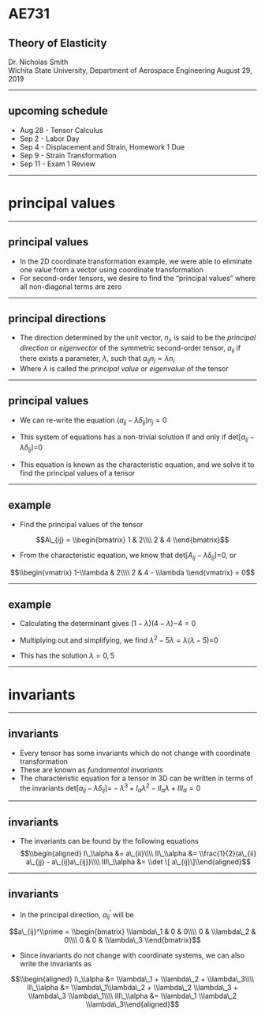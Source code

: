 # AE731
## Theory of Elasticity
Dr. Nicholas Smith<br/>
Wichita State University, Department of Aerospace Engineering
August 29, 2019

----
## upcoming schedule

-   Aug 28 - Tensor Calculus
-   Sep 2 - Labor Day
-   Sep 4 - Displacement and Strain, Homework 1 Due
-   Sep 9 - Strain Transformation
-   Sep 11 - Exam 1 Review

---
# principal values

----
## principal values

-   In the 2D coordinate transformation example, we were able to eliminate one value from a vector using coordinate transformation
-   For second-order tensors, we desire to find the “principal values” where all non-diagonal terms are zero

----
## principal directions

-   The direction determined by the unit vector, *n*<sub>*j*</sub>, is said to be the *principal direction* or *eigenvector* of the symmetric second-order tensor, *a*<sub>*ij*</sub> if there exists a parameter, *λ*, such that
    *a*<sub>*ij*</sub>*n*<sub>*j*</sub> = *λn*<sub>*i*</sub>
-   Where *λ* is called the *principal value* or *eigenvalue* of the tensor

----
## principal values

-   We can re-write the equation
    (*a*<sub>*ij*</sub> − *λδ*<sub>*ij*</sub>)*n*<sub>*j*</sub> = 0

-   This system of equations has a non-trivial solution if and only if det[*a*<sub>*ij*</sub> − *λδ*<sub>*ij*</sub>]=0
-   This equation is known as the characteristic equation, and we solve it to find the principal values of a tensor

----
## example

-   Find the principal values of the tensor

$$A\_{ij} = \\begin{bmatrix}
	1 & 2\\\\
	2 & 4
\\end{bmatrix}$$

-   From the characteristic equation, we know that det[*A*<sub>*ij*</sub> − *λδ*<sub>*ij*</sub>]=0, or

$$\\begin{vmatrix}
	1-\\lambda & 2\\\\
	2 & 4 - \\lambda
\\end{vmatrix} = 0$$

----
## example

-   Calculating the determinant gives
    (1 − *λ*)(4 − *λ*)−4 = 0

-   Multiplying out and simplifying, we find
    *λ*<sup>2</sup> − 5*λ* = *λ*(*λ* − 5)=0

-   This has the solution *λ* = 0, 5

---
# invariants

----
## invariants

-   Every tensor has some invariants which do not change with coordinate transformation
-   These are known as *fundamental invariants*
-   The characteristic equation for a tensor in 3D can be written in terms of the invariants
    det[*a*<sub>*ij*</sub> − *λδ*<sub>*ij*</sub>]= − *λ*<sup>3</sup> + *I*<sub>*α*</sub>*λ*<sup>2</sup> − *II*<sub>*α*</sub>*λ* + *III*<sub>*α*</sub> = 0

----
## invariants

-   The invariants can be found by the following equations
$$\\begin{aligned}
	I\_\\alpha &= a\_{ii}\\\\
	II\_\\alpha &= \\frac{1}{2}(a\_{ii} a\_{jj} - a\_{ij}a\_{ij})\\\\
	III\_\\alpha &= \\det \[ a\_{ij}\]\\end{aligned}$$

----
## invariants

-   In the principal direction, *a*<sub>*ij*</sub><sup>′</sup> will be

$$a\_{ij}^\\prime = \\begin{bmatrix}
	\\lambda\_1 & 0 & 0\\\\
	0 & \\lambda\_2 & 0\\\\
	0 & 0 & \\lambda\_3
\\end{bmatrix}$$

-   Since invariants do not change with coordinate systems, we can also write the invariants as

$$\\begin{aligned}
	I\_\\alpha &= \\lambda\_1 + \\lambda\_2 + \\lambda\_3\\\\
	II\_\\alpha &= \\lambda\_1\\lambda\_2 + \\lambda\_2 \\lambda\_3 + \\lambda\_3 \\lambda\_1\\\\
	III\_\\alpha &= \\lambda\_1 \\lambda\_2 \\lambda\_3\\end{aligned}$$


